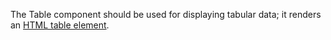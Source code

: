 The Table component should be used for displaying tabular data; it renders an [HTML table element](https://developer.mozilla.org/en-US/docs/Web/HTML/Element/table).